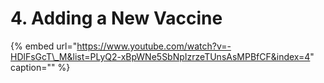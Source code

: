 # 4. Adding a New Vaccine

{% embed url="https://www.youtube.com/watch?v=-HDlFsGcT\_M&list=PLyQ2-xBpWNe5SbNpIzrzeTUnsAsMPBfCF&index=4" caption="" %}


